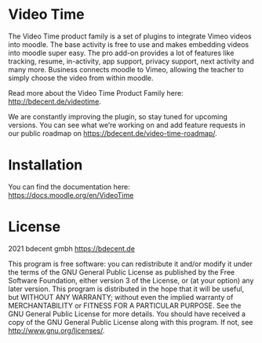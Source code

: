 # Video Time #

The Video Time product family is a set of plugins to integrate Vimeo videos into moodle. The base activity is free to use and makes embedding videos into moodle super easy. The pro add-on provides a lot of features like tracking, resume, in-activity, app support, privacy support, next activity and many more. Business connects moodle to Vimeo, allowing the teacher to simply choose the video from within moodle.

Read more about the Video Time Product Family here: <a href="http://bdecent.de/videotime">http://bdecent.de/videotime</a>.

We are constantly improving the plugin, so stay tuned for upcoming versions. You can see what we’re working on and add feature requests in our public roadmap on <a href="https://bdecent.de/video-time-roadmap/">https://bdecent.de/video-time-roadmap/</a>.

# Installation #

You can find the documentation here: <a href="https://docs.moodle.org/en/VideoTime">https://docs.moodle.org/en/VideoTime</a>

# License #

2021 bdecent gmbh <https://bdecent.de>

This program is free software: you can redistribute it and/or modify it under the terms of the GNU General Public License as published by the Free Software
Foundation, either version 3 of the License, or (at your option) any later version. This program is distributed in the hope that it will be useful, but WITHOUT ANY WARRANTY; without even the implied warranty of MERCHANTABILITY or FITNESS FOR A PARTICULAR PURPOSE.  See the GNU General Public License for more details. You should have received a copy of the GNU General Public License along with this program.  If not, see <http://www.gnu.org/licenses/>.
